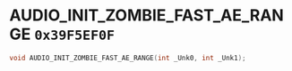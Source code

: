 # AUDIO_INIT_ZOMBIE_FAST_AE_RANGE `0x39F5EF0F`

```cpp
void AUDIO_INIT_ZOMBIE_FAST_AE_RANGE(int _Unk0, int _Unk1);
```